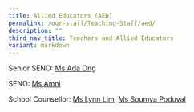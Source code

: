 ```yaml
---
title: Allied Educators (AED)
permalink: /our-staff/Teaching-Staff/aed/
description: ""
third_nav_title: Teachers and Allied Educators
variant: markdown
---
```

Senior SENO: [Ms Ada Ong](mailto:ong_peck_kuan@schools.gov.sg)

SENO: [Ms Amni](mailto:nur_amni_abdullah@schools.gov.sg)

School Counsellor: [Ms Lynn Lim](mailto:lim_cixian@schools.gov.sg),  [Ms Soumya Poduval](mailto:soumya_poduval@schools.gov.sg)